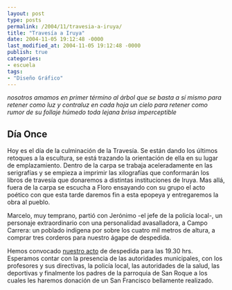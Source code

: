 ```yaml
---
layout: post
type: posts
permalink: /2004/11/travesia-a-iruya/
title: "Travesía a Iruya"
date: 2004-11-05 19:12:48 -0000
last_modified_at: 2004-11-05 19:12:48 -0000
publish: true
categories:
- escuela
tags:
- "Diseño Gráfico"
---
```

_nosotros amamos en primer término al árbol que se basta a sí mismo para retener como luz y contraluz en cada hoja un cielo para retener como rumor de su follaje húmedo toda lejana brisa imperceptible_

## Día Once

Hoy es el día de la culminación de la Travesía. Se están dando los últimos retoques a la escultura, se está trazando la orientación de ella en su lugar de emplazamiento. Dentro de la carpa se trabaja aceleradamente en las serigrafías y se empieza a imprimir las xilografías que conformarán los libros de travesía que donaremos a distintas instituciones de Iruya. Mas allá, fuera de la carpa se escucha a Floro ensayando con su grupo el acto poético con que esta tarde daremos fin a esta epopeya y entregaremos la obra al pueblo.

Marcelo, muy temprano, partió con Jerónimo -el jefe de la policía local-, un personaje extraordinario con una personalidad avasalladora, a Campo Carrera: un poblado indígena por sobre los cuatro mil metros de altura, a comprar tres corderos para nuestro ágape de despedida.

Hemos convocado [nuestro acto](http://www.ead.pucv.cl/2004/album-de-iruya) de despedida para las 19.30 hrs. Esperamos contar con la presencia de las autoridades municipales, con los profesores y sus directivas, la policía local, las autoridades de la salud, las deportivas y finalmente los padres de la parroquia de San Roque a los cuales les haremos donación de un San Francisco bellamente realizado.
